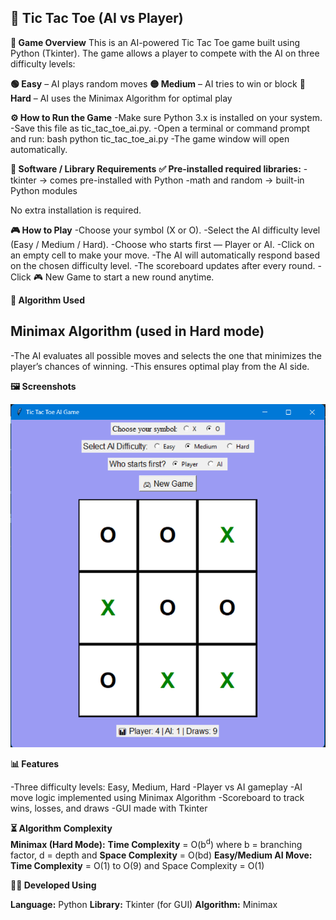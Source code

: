 ## 🧠 Tic Tac Toe (AI vs Player)

**🎯 Game Overview**
This is an AI-powered Tic Tac Toe game built using Python (Tkinter).
The game allows a player to compete with the AI on three difficulty levels:

**🟢 Easy** – AI plays random moves
**🟡 Medium** – AI tries to win or block
**🔴 Hard** – AI uses the Minimax Algorithm for optimal play


**⚙️ How to Run the Game**
-Make sure Python 3.x is installed on your system.
-Save this file as tic_tac_toe_ai.py.
-Open a terminal or command prompt and run:
 bash
   python tic_tac_toe_ai.py
-The game window will open automatically.


**🧩 Software / Library Requirements**
**✅ Pre-installed required libraries:**
-tkinter → comes pre-installed with Python
-math and random → built-in Python modules

No extra installation is required.



**🎮 How to Play**
-Choose your symbol (X or O).
-Select the AI difficulty level (Easy / Medium / Hard).
-Choose who starts first — Player or AI.
-Click on an empty cell to make your move.
-The AI will automatically respond based on the chosen difficulty level.
-The scoreboard updates after every round.
-Click 🎮 New Game to start a new round anytime.



**🧠 Algorithm Used**
## Minimax Algorithm (used in Hard mode)
-The AI evaluates all possible moves and selects the one that minimizes the player’s chances of winning.
-This ensures optimal play from the AI side.



**🖼️ Screenshots**

![Tic Tac Toe](../images/Tic_Tac_Toe.png)



**📊 Features**

-Three difficulty levels: Easy, Medium, Hard
-Player vs AI gameplay
-AI move logic implemented using Minimax Algorithm
-Scoreboard to track wins, losses, and draws
-GUI made with Tkinter



**⏳ Algorithm Complexity**	            	         
**Minimax (Hard Mode):**  **Time Complexity** = O(b<sup>d</sup>) where b = branching factor, d = depth and **Space Complexity** = O(bd)
**Easy/Medium AI Move:**  **Time Complexity** = O(1) to O(9) and Space Complexity =	O(1)



**👩‍💻 Developed Using**

**Language:** Python
**Library:** Tkinter (for GUI)
**Algorithm:** Minimax